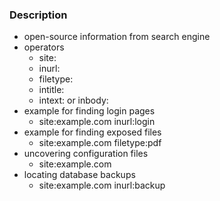 ### Description
- open-source information from search engine 
- operators 
	- site:
	- inurl:
	- filetype:
	- intitle:
	- intext: or inbody:
- example for finding login pages
	- site:example.com inurl:login
- example for finding exposed files 
	- site:example.com filetype:pdf
- uncovering configuration files 
	- site:example.com
- locating database backups 
	- site:example.com inurl:backup 